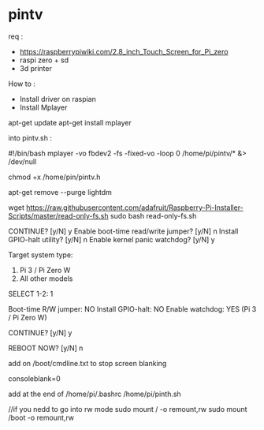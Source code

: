 # pintv

req :
- https://raspberrypiwiki.com/2.8_inch_Touch_Screen_for_Pi_zero
- raspi zero + sd
- 3d printer

How to :
- Install driver on raspian 
- Install Mplayer

apt-get update
apt-get install mplayer

into pintv.sh :

#!/bin/bash
mplayer -vo fbdev2 -fs -fixed-vo -loop 0 /home/pi/pintv/* &> /dev/null


chmod +x /home/pin/pintv.h

apt-get remove --purge lightdm

wget https://raw.githubusercontent.com/adafruit/Raspberry-Pi-Installer-Scripts/master/read-only-fs.sh
sudo bash read-only-fs.sh

CONTINUE? [y/N] y
Enable boot-time read/write jumper? [y/N] n
Install GPIO-halt utility? [y/N] n
Enable kernel panic watchdog? [y/N] y

Target system type:
1. Pi 3 / Pi Zero W
2. All other models

SELECT 1-2: 1

Boot-time R/W jumper: NO
Install GPIO-halt: NO
Enable watchdog: YES (Pi 3 / Pi Zero W)

CONTINUE? [y/N] y


REBOOT NOW? [y/N] n

add on /boot/cmdline.txt to stop screen blanking

consoleblank=0

add at the end of /home/pi/.bashrc
/home/pi/pinth.sh

//if you nedd to go into rw mode
sudo mount / -o remount,rw
sudo mount /boot -o remount,rw  

